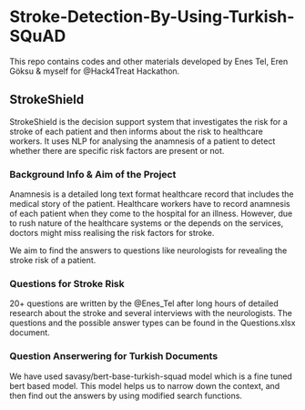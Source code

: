 # Stroke-Detection-By-Using-Turkish-SQuAD
This repo contains codes and other materials developed by Enes Tel, Eren Göksu & myself for @Hack4Treat Hackathon.

## StrokeShield

StrokeShield is the decision support system that investigates the risk for a stroke of each patient and then informs about the risk to healthcare workers. It uses NLP for analysing the anamnesis of a patient to detect whether there are specific risk factors are present or not.

### Background Info & Aim of the Project

Anamnesis is a detailed long text format healthcare record that includes the medical story of the patient. Healthcare workers have to record anamnesis of each patient when they come to the hospital for an illness. However, due to rush nature of the healthcare systems or the depends on the services, doctors might miss realising the risk factors for stroke. 

We aim to find the answers to questions like neurologists for revealing the stroke risk of a patient.

### Questions for Stroke Risk

20+ questions are written by the @Enes_Tel after  long hours of detailed research about the stroke and several interviews with the neurologists. The questions and the possible answer types can be found in the Questions.xlsx document. 

### Question Anserwering for Turkish Documents
 
We have used savasy/bert-base-turkish-squad model which is a fine tuned bert based model. This model helps us to narrow down the context, and then find out the answers by using modified search functions.




